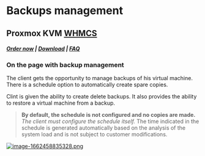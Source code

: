 # Backups management

## Proxmox KVM **[WHMCS](https://puqcloud.com/link.php?id=77)**

#####  [Order now](https://puqcloud.com/index.php?rp=/store/whmcs-module-proxmox-kvm) | [Download](https://download.puqcloud.com/WHMCS/servers/PUQ_WHMCS-Proxmox-KVM/) | [FAQ](https://faq.puqcloud.com/)

### On the page with backup management

The client gets the opportunity to manage backups of his virtual machine.  
There is a schedule option to automatically create spare copies.

Clint is given the ability to create delete backups. It also provides the ability to restore a virtual machine from a backup.

>**By default, the schedule is not configured and no copies are made.** *The client must configure the schedule itself.* The time indicated in the schedule is generated automatically based on the analysis of the system load and is not subject to customer modifications.

[![image-1662458835328.png](https://doc.puq.info/uploads/images/gallery/2022-09/scaled-1680-/image-1662458835328.png)](https://doc.puq.info/uploads/images/gallery/2022-09/image-1662458835328.png)

